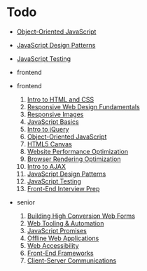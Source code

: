 
# Todo

* [Object-Oriented JavaScript](https://www.udacity.com/course/object-oriented-javascript--ud015)
* [JavaScript Design Patterns](https://www.udacity.com/course/javascript-design-patterns--ud989)
* [JavaScript Testing](https://www.udacity.com/course/javascript-testing--ud549)
* frontend

* frontend
    1. [Intro to HTML and CSS](https://www.udacity.com/course/intro-to-html-and-css--ud304)
    1. [Responsive Web Design Fundamentals](https://www.udacity.com/course/responsive-web-design-fundamentals--ud893)
    1. [Responsive Images](https://www.udacity.com/course/responsive-images--ud882)
    1. [JavaScript Basics](https://www.udacity.com/course/javascript-basics--ud804)
    1. [Intro to jQuery](https://www.udacity.com/course/intro-to-jquery--ud245)
    1. [Object-Oriented JavaScript](https://www.udacity.com/course/object-oriented-javascript--ud015)
    1. [HTML5 Canvas](https://www.udacity.com/course/html5-canvas--ud292)
    1. [Website Performance Optimization](https://www.udacity.com/course/website-performance-optimization--ud884)
    1. [Browser Rendering Optimization](https://www.udacity.com/course/browser-rendering-optimization--ud860)
    1. [Intro to AJAX](https://www.udacity.com/course/intro-to-ajax--ud110)
    1. [JavaScript Design Patterns](https://www.udacity.com/course/javascript-design-patterns--ud989)
    1. [JavaScript Testing](https://www.udacity.com/course/javascript-testing--ud549)
    1. [Front-End Interview Prep](https://www.udacity.com/course/front-end-interview-prep--ud250)
* senior
    1. [Building High Conversion Web Forms](https://www.udacity.com/course/building-high-conversion-web-forms--ud890)
    1. [Web Tooling & Automation](https://www.udacity.com/course/web-tooling-automation--ud892)
    1. [JavaScript Promises](https://www.udacity.com/course/javascript-promises--ud898)
    1. [Offline Web Applications](https://www.udacity.com/course/offline-web-applications--ud899)
    1. [Web Accessibility](https://www.udacity.com/course/web-accessibility--ud891)
    1. [Front-End Frameworks](https://www.udacity.com/course/front-end-frameworks--ud894)
    1. [Client-Server Communications](https://www.udacity.com/course/client-server-communication--ud897)






